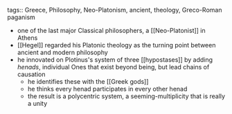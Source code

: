 tags:: Greece, Philosophy, Neo-Platonism, ancient, theology, Greco-Roman paganism

- one of the last major Classical philosophers, a [[Neo-Platonist]] in Athens
- [[Hegel]] regarded his Platonic theology as the turning point between ancient and modern philosophy
- he innovated on Plotinus's system of three [[hypostases]] by adding *henads*, individual Ones that exist beyond being, but lead chains of causation
	- he identifies these with the [[Greek gods]]
	- he thinks every henad participates in every other henad
	- the result is a polycentric system, a seeming-multiplicity that is really a unity